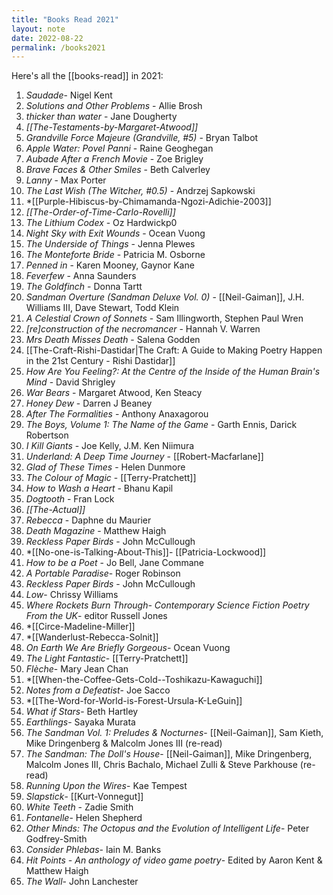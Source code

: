 ```yaml
---
title: "Books Read 2021"
layout: note
date: 2022-08-22
permalink: /books2021
---
```


Here's all the [[books-read]] in 2021:

1.  *Saudade*- Nigel Kent
2.  *Solutions and Other Problems* - Allie Brosh
3.  *thicker than water* - Jane Dougherty
4.  *[[The-Testaments-by-Margaret-Atwood]]*
5.  *Grandville Force Majeure (Grandville, \#5)* - Bryan Talbot
6.  *Apple Water: Povel Panni* - Raine Geoghegan
7.  *Aubade After a French Movie* - Zoe Brigley
8.  *Brave Faces & Other Smiles* - Beth Calverley
9.  *Lanny* - Max Porter
10. *The Last Wish (The Witcher, \#0.5)* - Andrzej Sapkowski
11. *[[Purple-Hibiscus-by-Chimamanda-Ngozi-Adichie-2003]]
12. *[[The-Order-of-Time-Carlo-Rovelli]]* 
13. *The Lithium Codex* - Oz Hardwickp0
14. *Night Sky with Exit Wounds* - Ocean Vuong
15. *The Underside of Things* - Jenna Plewes
16. *The Monteforte Bride* - Patricia M. Osborne
17. *Penned in* - Karen Mooney, Gaynor Kane
18. *Feverfew* - Anna Saunders
19. *The Goldfinch* - Donna Tartt
20. *Sandman Overture (Sandman Deluxe Vol. 0)* - [[Neil-Gaiman]], J.H. Williams III, Dave Stewart, Todd Klein
21. *A Celestial Crown of Sonnets* - Sam Illingworth, Stephen Paul Wren
22. *\[re\]construction of the necromancer* - Hannah V. Warren
23. *Mrs Death Misses Death* - Salena Godden
24. [[The-Craft-Rishi-Dastidar|The Craft: A Guide to Making Poetry Happen in the 21st Century - Rishi Dastidar]]
25. *How Are You Feeling?: At the Centre of the Inside of the Human Brain's Mind* - David Shrigley
26. *War Bears* - Margaret Atwood, Ken Steacy
27. *Honey Dew* - Darren J Beaney
28. *After The Formalities* - Anthony Anaxagorou
29. *The Boys, Volume 1: The Name of the Game* - Garth Ennis, Darick Robertson
30. *I Kill Giants* - Joe Kelly, J.M. Ken Niimura
31. *Underland: A Deep Time Journey* - [[Robert-Macfarlane]]
32. *Glad of These Times* - Helen Dunmore
33. *The Colour of Magic* - [[Terry-Pratchett]]
34. *How to Wash a Heart* - Bhanu Kapil
35. *Dogtooth* - Fran Lock
36. *[[The-Actual]]* 
37. *Rebecca* - Daphne du Maurier
38. *Death Magazine* - Matthew Haigh
39. *Reckless Paper Birds* - John McCullough
40. *[[No-one-is-Talking-About-This]]- [[Patricia-Lockwood]]
41. *How to be a Poet* - Jo Bell, Jane Commane
42. *A Portable Paradise*- Roger Robinson
43. *Reckless Paper Birds* - John McCullough
44. *Low*- Chrissy Williams
45. *Where Rockets Burn Through- Contemporary Science Fiction Poetry From the UK*- editor Russell Jones
46. *[[Circe-Madeline-Miller]]
47. *[[Wanderlust-Rebecca-Solnit]]
48. *On Earth We Are Briefly Gorgeous*- Ocean Vuong
49. *The Light Fantastic*- [[Terry-Pratchett]]
50. *Flèche*- Mary Jean Chan
51. *[[When-the-Coffee-Gets-Cold--Toshikazu-Kawaguchi]]
52. *Notes from a Defeatist*- Joe Sacco
53. *[[The-Word-for-World-is-Forest-Ursula-K-LeGuin]]
54. *What if Stars*- Beth Hartley
55. *Earthlings*- Sayaka Murata
56. *The Sandman Vol. 1: Preludes & Nocturnes*- [[Neil-Gaiman]], Sam Kieth, Mike Dringenberg & Malcolm Jones III (re-read)
57. *The Sandman: The Doll's House*- [[Neil-Gaiman]], Mike Dringenberg, Malcolm Jones III, Chris Bachalo, Michael Zulli & Steve Parkhouse (re-read)
58. *Running Upon the Wires*- Kae Tempest
59. *Slapstick*- [[Kurt-Vonnegut]]
60. *White Teeth* - Zadie Smith
61. *Fontanelle*- Helen Shepherd
62. *Other Minds: The Octopus and the Evolution of Intelligent Life*- Peter Godfrey-Smith
63. *Consider Phlebas*- Iain M. Banks
64. *Hit Points - An anthology of video game poetry*- Edited by Aaron Kent & Matthew Haigh
65. *The Wall*- John Lanchester
